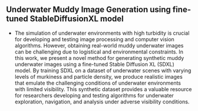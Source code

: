 ## Underwater Muddy Image Generation using fine-tuned StableDiffusionXL model

- The simulation of underwater environments with high turbidity is crucial for developing and testing image processing and computer vision algorithms. However, obtaining real-world muddy underwater images can be challenging due to logistical and environmental constraints. In this work, we present a novel method for generating synthetic muddy underwater images using a fine-tuned Stable Diffusion XL (SDXL) model. By training SDXL on a dataset of underwater scenes with varying levels of murkiness and particle density, we produce realistic images that emulate the challenging conditions of underwater environments with limited visibility. This synthetic dataset provides a valuable resource for researchers developing and testing algorithms for underwater exploration, navigation, and analysis under adverse visibility conditions.
